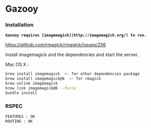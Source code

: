 # Gazooy

### Installation

**`Gazooy requires [imagemagick](http://imagemagick.org/) to run.`**

https://github.com/rmagick/rmagick/issues/256


Install imagemagick and the dependencies and start the server.

Mac OS X : 
```sh
brew install imagemagick  <- for other dependencies package
brew install imagemagick@6  <- for rmagick
brew unlink imagemagick
brew link imagemagick@6 --force
bundle install
```

### RSPEC
```sh
FEATURES : OK
ROUTING : OK
```